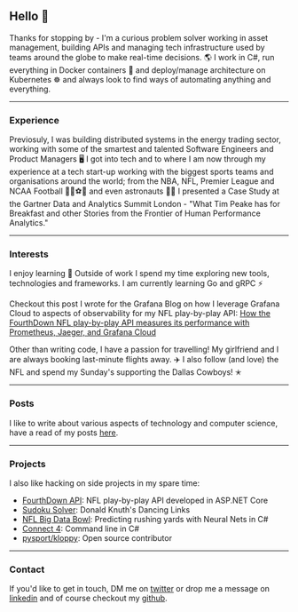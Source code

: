 
## Hello 👋

Thanks for stopping by - I'm a curious problem solver working in asset management, 
building APIs and managing tech infrastructure used by teams around the globe to 
make real-time decisions. 🌎 I work in C#, run everything in Docker containers 🐳 
and deploy/manage architecture on Kubernetes ☸ and always look to find ways of 
automating anything and everything.

* * *

### Experience

Previosuly, I was building distributed systems in the energy trading sector, working 
with some of the smartest and talented Software Engineers and Product Managers 🖥️ I 
got into tech and to where I am now through my experience at a tech start-up working 
with the biggest sports teams and organisations around the world; from the NBA, NFL, 
Premier League and NCAA Football 🏀🏈⚽🏃 and even astronauts 🧑‍🚀 I presented a Case Study 
at the Gartner Data and Analytics Summit London - "What Tim Peake has for Breakfast and 
other Stories from the Frontier of Human Performance Analytics."

* * *

### Interests

I enjoy learning 🤟 Outside of work I spend my time exploring new tools, technologies 
and frameworks. I am currently learning Go and gRPC ⚡

Checkout this post I wrote for the Grafana Blog on how I leverage Grafana Cloud to 
aspects of observability for my NFL play-by-play API: [How the FourthDown NFL play-by-play API measures its performance with Prometheus, Jaeger, and Grafana Cloud](https://grafana.com/blog/2021/02/05/how-the-fourthdown-nfl-play-by-play-api-measures-its-performance-with-prometheus-jaeger-and-grafana-cloud/)

Other than writing code, I have a passion for travelling! My girlfriend and I are 
always booking last-minute flights away. ✈️ I also follow (and love) the NFL and spend 
my Sunday's supporting the Dallas Cowboys! ✭

* * *

### Posts

I like to write about various aspects of technology and computer science, have a read 
of my posts [here](./posts.html).

* * *

### Projects

I also like hacking on side projects in my spare time:

- [FourthDown API](https://fourthdown.azurewebsites.net/): NFL play-by-play API 
developed in ASP.NET Core
- [Sudoku Solver](https://github.com/pratikthanki/Revlos): Donald Knuth's Dancing Links
- [NFL Big Data Bowl](https://github.com/pratikthanki/BigDataBowl): Predicting rushing 
yards with Neural Nets in C#
- [Connect 4](https://github.com/pratikthanki/Connect4): Command line in C#
- [pysport/kloppy](https://github.com/pysport/kloppy/): Open source contributor

* * *

### Contact

If you'd like to get in touch, DM me on [twitter](https://twitter.com/pratik_thanki) 
or drop me a message on [linkedin](https://www.linkedin.com/in/-pratikthanki/) and of 
course checkout my [github](https://github.com/pratikthanki/).
